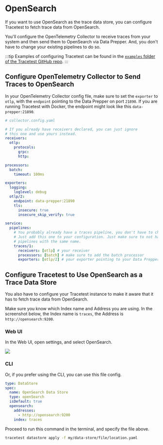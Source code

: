 # OpenSearch

If you want to use OpenSearch as the trace data store, you can configure Tracetest to fetch trace data from OpenSearch.

You'll configure the OpenTelemetry Collector to receive traces from your system and then send them to OpenSearch via Data Prepper. And, you don't have to change your existing pipelines to do so.

:::tip
Examples of configuring Tracetest can be found in the [`examples` folder of the Tracetest GitHub repo](https://github.com/kubeshop/tracetest/tree/main/examples). 
:::

## Configure OpenTelemetry Collector to Send Traces to OpenSearch

In your OpenTelemetry Collector config file, make sure to set the `exporter` to `otlp`, with the `endpoint` pointing to the Data Prepper on port `21890`. If you are running Tracetest with Docker, the endpoint might look like this `data-prepper:21890`.

```yaml
# collector.config.yaml

# If you already have receivers declared, you can just ignore
# this one and use yours instead.
receivers:
  otlp:
    protocols:
      grpc:
      http:

processors:
  batch:
    timeout: 100ms

exporters:
  logging:
    loglevel: debug
  otlp/2:
    endpoint: data-prepper:21890
    tls:
      insecure: true
      insecure_skip_verify: true

service:
  pipelines:
    # You probably already have a traces pipeline, you don't have to change it.
    # Just add this one to your configuration. Just make sure to not have two
    # pipelines with the same name.
    traces/1:
      receivers: [otlp] # your receiver
      processors: [batch] # make sure to add the batch processor
      exporters: [otlp/2] # your exporter pointing to your Data Prepper instance

```

## Configure Tracetest to Use OpenSearch as a Trace Data Store

You also have to configure your Tracetest instance to make it aware that it has to fetch trace data from OpenSearch. 

Make sure you know which Index name and Address you are using. In the screenshot below, the Index name is `traces`, the Address is `http://opensearch:9200`.

### Web UI

In the Web UI, open settings, and select OpenSearch.

![](https://res.cloudinary.com/djwdcmwdz/image/upload/v1674644099/Blogposts/Docs/screely-1674644094600_svcwp6.png)


### CLI

Or, if you prefer using the CLI, you can use this file config.

```yaml
type: DataStore
spec:
  name: OpenSearch Data Store
  type: openSearch
  isDefault: true
  opensearch:
    addresses:
      - http://opensearch:9200
    index: traces
```

Proceed to run this command in the terminal, and specify the file above.

```bash
tracetest datastore apply -f my/data-store/file/location.yaml
```
